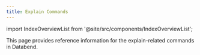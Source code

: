 ```yaml
---
title: Explain Commands
---
```

import IndexOverviewList from '@site/src/components/IndexOverviewList';

This page provides reference information for the explain-related commands in Databend.

<IndexOverviewList />